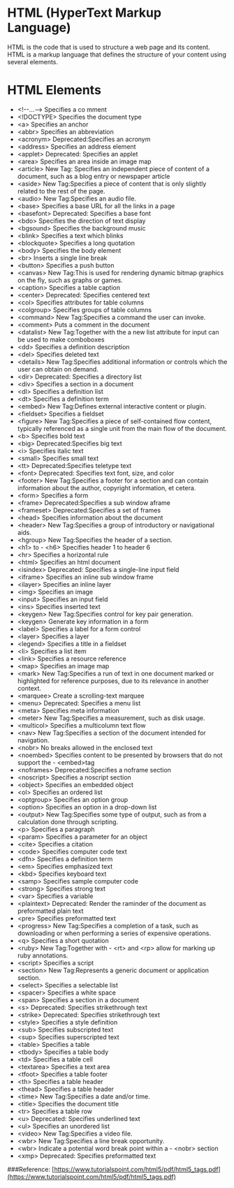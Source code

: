 # HTML (HyperText Markup Language) 
HTML is the code that is used to structure a web page and its content. HTML is a markup language that defines the structure of your content using several elements.

# HTML Elements
- &lt;!--...--&gt; Specifies a co mment
- &lt;!DOCTYPE&gt; Specifies the document type
- &lt;a&gt; Specifies an anchor
- &lt;abbr&gt; Specifies an abbreviation
- &lt;acronym&gt; Deprecated:Specifies an acronym
- &lt;address&gt; Specifies an address element
- &lt;applet&gt; Deprecated: Specifies an applet
- &lt;area&gt; Specifies an area inside an image map
- &lt;article&gt; New Tag: Specifies an independent piece of content of a document, such as a blog entry or newspaper article
- &lt;aside&gt; New Tag:Specifies a piece of content that is only slightly related to the rest of the page.
- &lt;audio&gt; New Tag:Specifies an audio file.
- &lt;base&gt; Specifies a base URL for all the links in a page
- &lt;basefont&gt; Deprecated: Specifies a base font
- &lt;bdo&gt; Specifies the direction of text display
- &lt;bgsound&gt; Specifies the background music
- &lt;blink&gt; Specifies a text which blinks
- &lt;blockquote&gt; Specifies a long quotation
- &lt;body&gt; Specifies the body element
- &lt;br&gt; Inserts a single line break
- &lt;button&gt; Specifies a push button
- &lt;canvas&gt; New Tag:This is used for rendering dynamic bitmap graphics on the fly, such as graphs or games.
- &lt;caption&gt; Specifies a table caption
- &lt;center&gt; Deprecated: Specifies centered text
- &lt;col&gt; Specifies attributes for table columns
- &lt;colgroup&gt; Specifies groups of table columns
- &lt;command&gt; New Tag:Specifies a command the user can invoke.
- &lt;comment&gt; Puts a comment in the document
- &lt;datalist&gt; New Tag:Together with the a new list attribute for input can be used to make comboboxes
- &lt;dd&gt; Specifies a definition description
- &lt;del&gt; Specifies deleted text
- &lt;details&gt; New Tag:Specifies additional information or controls which the user can obtain on demand.
- &lt;dir&gt; Deprecated: Specifies a directory list
- &lt;div&gt; Specifies a section in a document
- &lt;dl&gt; Specifies a definition list
- &lt;dt&gt; Specifies a definition term
- &lt;embed&gt; New Tag:Defines external interactive content or plugin.
- &lt;fieldset&gt; Specifies a fieldset
- &lt;figure&gt; New Tag:Specifies a piece of self-contained flow content, typically referenced as a single unit from the main flow of the document.
- &lt;b&gt; Specifies bold text
- &lt;big&gt; Deprecated:Specifies big text
- &lt;i&gt; Specifies italic text
- &lt;small&gt; Specifies small text
- &lt;tt&gt; Deprecated:Specifies teletype text
- &lt;font&gt; Deprecated: Specifies text font, size, and color
- &lt;footer&gt; New Tag:Specifies a footer for a section and can contain information about the author, copyright information, et cetera.
- &lt;form&gt; Specifies a form
- &lt;frame&gt; Deprecated:Specifies a sub window aframe
- &lt;frameset&gt; Deprecated:Specifies a set of frames
- &lt;head&gt; Specifies information about the document
- &lt;header&gt; New Tag:Specifies a group of introductory or navigational aids.
- &lt;hgroup&gt; New Tag:Specifies the header of a section.
- &lt;h1&gt; to - &lt;h6&gt; Specifies header 1 to header 6
- &lt;hr&gt; Specifies a horizontal rule
- &lt;html&gt; Specifies an html document
- &lt;isindex&gt; Deprecated: Specifies a single-line input field
- &lt;iframe&gt; Specifies an inline sub window frame
- &lt;ilayer&gt; Specifies an inline layer
- &lt;img&gt; Specifies an image
- &lt;input&gt; Specifies an input field
- &lt;ins&gt; Specifies inserted text
- &lt;keygen&gt; New Tag:Specifies control for key pair generation.
- &lt;keygen&gt; Generate key information in a form
- &lt;label&gt; Specifies a label for a form control
- &lt;layer&gt; Specifies a layer
- &lt;legend&gt; Specifies a title in a fieldset
- &lt;li&gt; Specifies a list item
- &lt;link&gt; Specifies a resource reference
- &lt;map&gt; Specifies an image map
- &lt;mark&gt; New Tag:Specifies a run of text in one document marked or highlighted for reference purposes, due to its relevance in another context.
- &lt;marquee&gt; Create a scrolling-text marquee
- &lt;menu&gt; Deprecated: Specifies a menu list
- &lt;meta&gt; Specifies meta information
- &lt;meter&gt; New Tag:Specifies a measurement, such as disk usage.
- &lt;multicol&gt; Specifies a multicolumn text flow
- &lt;nav&gt; New Tag:Specifies a section of the document intended for navigation.
- &lt;nobr&gt; No breaks allowed in the enclosed text
- &lt;noembed&gt; Specifies content to be presented by browsers that do not support
the - &lt;embed&gt;tag
- &lt;noframes&gt; Deprecated:Specifies a noframe section
- &lt;noscript&gt; Specifies a noscript section
- &lt;object&gt; Specifies an embedded object
- &lt;ol&gt; Specifies an ordered list
- &lt;optgroup&gt; Specifies an option group
- &lt;option&gt; Specifies an option in a drop-down list
- &lt;output&gt; New Tag:Specifies some type of output, such as from a calculation done through scripting.
- &lt;p&gt; Specifies a paragraph
- &lt;param&gt; Specifies a parameter for an object
- &lt;cite&gt; Specifies a citation
- &lt;code&gt; Specifies computer code text
- &lt;dfn&gt; Specifies a definition term
- &lt;em&gt; Specifies emphasized text
- &lt;kbd&gt; Specifies keyboard text
- &lt;samp&gt; Specifies sample computer code
- &lt;strong&gt; Specifies strong text
- &lt;var&gt; Specifies a variable
- &lt;plaintext&gt; Deprecated: Render the raminder of the document as preformatted plain text
- &lt;pre&gt; Specifies preformatted text
- &lt;progress&gt; New Tag:Specifies a completion of a task, such as downloading or when performing a series of expensive operations.
- &lt;q&gt; Specifies a short quotation
- &lt;ruby&gt; New Tag:Together with - &lt;rt&gt; and &lt;rp&gt; allow for marking up ruby annotations.
- &lt;script&gt; Specifies a script
- &lt;section&gt; New Tag:Represents a generic document or application section.
- &lt;select&gt; Specifies a selectable list
- &lt;spacer&gt; Specifies a white space
- &lt;span&gt; Specifies a section in a document
- &lt;s&gt; Deprecated: Specifies strikethrough text
- &lt;strike&gt; Deprecated: Specifies strikethrough text
- &lt;style&gt; Specifies a style definition
- &lt;sub&gt; Specifies subscripted text
- &lt;sup&gt; Specifies superscripted text
- &lt;table&gt; Specifies a table
- &lt;tbody&gt; Specifies a table body
- &lt;td&gt; Specifies a table cell
- &lt;textarea&gt; Specifies a text area
- &lt;tfoot&gt; Specifies a table footer
- &lt;th&gt; Specifies a table header
- &lt;thead&gt; Specifies a table header
- &lt;time&gt; New Tag:Specifies a date and/or time.
- &lt;title&gt; Specifies the document title
- &lt;tr&gt; Specifies a table row
- &lt;u&gt; Deprecated: Specifies underlined text
- &lt;ul&gt; Specifies an unordered list
- &lt;video&gt; New Tag:Specifies a video file.
- &lt;wbr&gt; New Tag:Specifies a line break opportunity.
- &lt;wbr&gt; Indicate a potential word break point within a - &lt;nobr&gt; section
- &lt;xmp&gt; Deprecated: Specifies preformatted text

###Reference:
[https://www.tutorialspoint.com/html5/pdf/html5_tags.pdf](https://www.tutorialspoint.com/html5/pdf/html5_tags.pdf)
